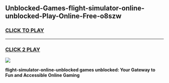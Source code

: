 
## Unblocked-Games-flight-simulator-online-unblocked-Play-Online-Free-o8szw
<h3>
<a href="https://premium76.site?title=flight-simulator-online-unblocked&ref=26A">CLICK TO PLAY</a></h3>
<hr>

<h3>
<a href="https://premium76.site?title=flight-simulator-online-unblocked&ref=26A">CLICK 2 PLAY</a>
  
</h3>

<a href="https://premium76.site?title=flight-simulator-online-unblocked&ref=26A"><img src="https://clearcache.store/games.png"></a>


**flight-simulator-online-unblocked games unblocked: Your Gateway to Fun and Accessible Online Gaming**
